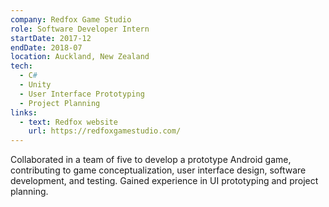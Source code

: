 ```yaml
---
company: Redfox Game Studio
role: Software Developer Intern
startDate: 2017-12
endDate: 2018-07
location: Auckland, New Zealand
tech:
  - C#
  - Unity
  - User Interface Prototyping
  - Project Planning
links:
  - text: Redfox website
    url: https://redfoxgamestudio.com/
---
```


Collaborated in a team of five to develop a prototype Android game, contributing to game conceptualization, user interface design, software development, and testing. Gained experience in UI prototyping and project planning.
